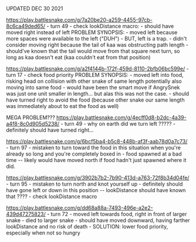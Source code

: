 UPDATED DEC 30 2021

https://play.battlesnake.com/g/7a20be20-a259-4455-97cb-8c6ca49ded65/
    - turn 49
    - check lookDistance macro:
        - should have moved right instead of left
        PROBLEM SYNOPSIS:
            - moved left because more spaces were available to the left ("DUH")
            - BUT, left is a trap.
            - didn't consider moving right because the tail of kaa was obstructing path length
            - should've known that the tail would move from that square next turn, so long as kaa doesn't eat (kaa couldn't eat from that position)

https://play.battlesnake.com/g/a2f4144b-172f-459d-8110-2bfb06bc599e/
    - turn 17
    - check food priority
    PROBLEM SYNOPSIS:
        - moved left into food, risking head on collision with other snake of same length potentially also moving into same food
        - would have been the smart move if AngrySnek was just one unit smaller in length... but alas this was not the case.
        - should have turned right to avoid the food (because other snake our same length was immediately about to eat the food as well)


MEGA PROBLEM???
https://play.battlesnake.com/g/4ecff0d8-b2dc-4a39-a4f8-8c0d905d5238/
    - turn 49
    - why on earth did we turn left ?????
    - definitely should have turned right...


https://play.battlesnake.com/g/6bcf5ba4-b5c8-448b-af3f-aab78d0a7c73/
    - turn 97
    - mistaken to turn toward the food in this situation when you're already so long and you're completely boxed in 
    - food spawned at a bad time -- likely would have moved north if food hadn't just spawned where it did.

https://play.battlesnake.com/g/3902b7b2-7b90-413d-a763-72f8b34d04fe/
    - turn 95
    - mistaken to turn north and knot yourself up
    - definitely should have gone left or down in this position -- lookDistance should have known that ????
    - check lookDistance macro

https://play.battlesnake.com/g/dd68a88a-7493-496e-a2e2-439d47275823/
    - turn 72
    - moved left towards food, right in front of larger snake
    - died to larger snake
    - should have moved downward, having farther lookDistance and no risk of death
    - SOLUTION: lower food priority, especially when not so hungry
